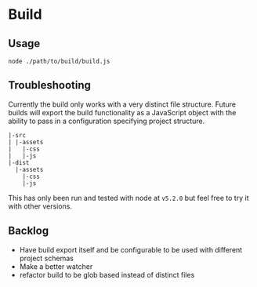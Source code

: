 # Build
## Usage
`node ./path/to/build/build.js`

## Troubleshooting
Currently the build only works with a very distinct file structure. Future builds will export the build functionality as a JavaScript object with the ability to pass in a configuration specifying project structure.
```
|-src
| |-assets
|   |-css
|   |-js
|-dist
  |-assets
    |-css
    |-js
```

This has only been run and tested with node at `v5.2.0` but feel free to try it with other versions.

## Backlog
* Have build export itself and be configurable to be used with different project schemas
* Make a better watcher
* refactor build to be glob based instead of distinct files

